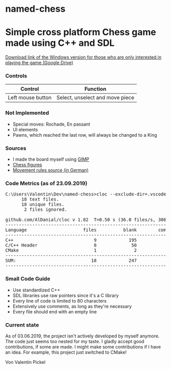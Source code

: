 # named-chess

# Simple cross platform Chess game made using C++ and SDL

[Download link of the Windows version for those who are only interested in playing the game (Google Drive)](https://drive.google.com/file/d/1aefaZnWF5-7VGSXPbMOYXdQwjZLKRsmR/view?usp=sharing)

<h3>Controls</h3>

| Control           | Function                        |
| ----------------- | ------------------------------- |
| Left mouse button | Select, unselect and move piece |

<h3>Not Implemented</h3>

- Special moves: Rochade, En passant
- UI elements
- Pawns, which reached the last row, will always be changed to a King 

<h3>Sources</h3>

- I made the board myself using [GIMP](https://www.gimp.org/)  
- [Chess figures](https://opengameart.org/content/colorful-chess-pieces)  
- [Movement rules source (in German)](https://www.brettspielnetz.de/spielregeln/schach.php)

<h3>Code Metrics (as of 23.09.2019)</h3>

<pre>
C:\Users\Valentin\Dev\named-chess>cloc --exclude-dir=.vscode,bin,misc,res,README.md .
      18 text files.
      18 unique files.
       2 files ignored.

github.com/AlDanial/cloc v 1.82  T=0.50 s (36.0 files/s, 3060.0 lines/s)
-------------------------------------------------------------------------------
Language                     files          blank        comment           code
-------------------------------------------------------------------------------
C++                              9            195             32            982
C/C++ Header                     8             50             25            223
CMake                            1              2              6             15
-------------------------------------------------------------------------------
SUM:                            18            247             63           1220
-------------------------------------------------------------------------------
</pre>

<h3>Small Code Guide</h3>

- Use standardized C++
- SDL libraries use raw pointers since it's a C library
- Every line of code is limited to 80 characters
- Extensively use comments, as long as they're necessary
- Every file should end with an empty line

<h3>Current state</h1>

As of 03.06.2019, the project isn't actively developed by myself anymore. The code just seems too nested for my taste. I gladly accept good contributions, if some are made. I might make some contributions if I have an idea. For example, this project just switched to CMake!

Von Valentin Pickel
